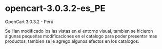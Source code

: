 # opencart-3.0.3.2-es_PE
OpenCart 3.0.3.2 - Perú

Se Han modificado los las vistas en el entorno visual, tambien se hicieron algunas pequeñas modificaciones en el catalogo para poder presentar mas productos, tambien se le agrego algunos efectos en los catalogos.
